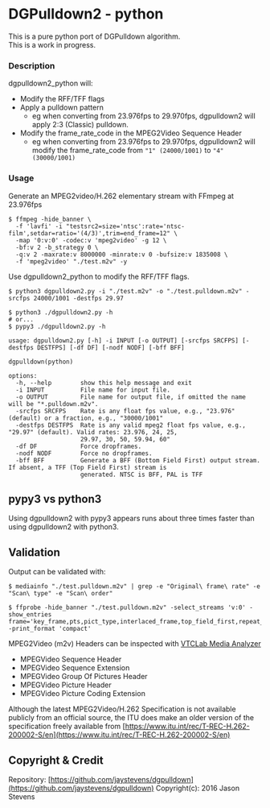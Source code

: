 # DGPulldown2 - python

This is a pure python port of DGPulldown algorithm.  
This is a work in progress.

### Description

dgpulldown2_python will:
- Modify the RFF/TFF flags
- Apply a pulldown pattern
  - eg when converting from 23.976fps to 29.970fps, dgpulldown2 will apply 2:3 (Classic) pulldown.
- Modify the frame_rate_code in the MPEG2Video Sequence Header
  - eg when converting from 23.976fps to 29.970fps, dgpulldown2 will modify the frame_rate_code from `"1" (24000/1001)` to `"4" (30000/1001)`


### Usage

Generate an MPEG2video/H.262 elementary stream with FFmpeg at 23.976fps

```shell
$ ffmpeg -hide_banner \
  -f 'lavfi' -i "testsrc2=size='ntsc':rate='ntsc-film',setdar=ratio='(4/3)',trim=end_frame=12" \
  -map '0:v:0' -codec:v 'mpeg2video' -g 12 \
  -bf:v 2 -b_strategy 0 \
  -q:v 2 -maxrate:v 8000000 -minrate:v 0 -bufsize:v 1835008 \
  -f 'mpeg2video' "./test.m2v" -y
```
Use dgpulldown2_python to modify the RFF/TFF flags.

```shell
$ python3 dgpulldown2.py -i "./test.m2v" -o "./test.pulldown.m2v" -srcfps 24000/1001 -destfps 29.97
```


```text
$ python3 ./dgpulldown2.py -h
# or...
$ pypy3 ./dgpulldown2.py -h

usage: dgpulldown2.py [-h] -i INPUT [-o OUTPUT] [-srcfps SRCFPS] [-destfps DESTFPS] [-df DF] [-nodf NODF] [-bff BFF]

dgpulldown(python)

options:
  -h, --help        show this help message and exit
  -i INPUT          File name for input file.
  -o OUTPUT         File name for output file, if omitted the name will be "*.pulldown.m2v".
  -srcfps SRCFPS    Rate is any float fps value, e.g., "23.976" (default) or a fraction, e.g., "30000/1001"
  -destfps DESTFPS  Rate is any valid mpeg2 float fps value, e.g., "29.97" (default). Valid rates: 23.976, 24, 25,
                    29.97, 30, 50, 59.94, 60"
  -df DF            Force dropframes.
  -nodf NODF        Force no dropframes.
  -bff BFF          Generate a BFF (Bottom Field First) output stream. If absent, a TFF (Top Field First) stream is
                    generated. NTSC is BFF, PAL is TFF
```

## pypy3 vs python3

Using dgpulldown2 with pypy3 appears runs about three times faster than using dgpulldown2 with python3.

## Validation

Output can be validated with:

```shell
$ mediainfo "./test.pulldown.m2v" | grep -e "Original\ frame\ rate" -e "Scan\ type" -e "Scan\ order"
```

```shell
$ ffprobe -hide_banner "./test.pulldown.m2v" -select_streams 'v:0' -show_entries frame='key_frame,pts,pict_type,interlaced_frame,top_field_first,repeat_pict' -print_format 'compact'
```

MPEG2Video (m2v) Headers can be inspected with [VTCLab Media Analyzer](https://media-analyzer.pro/app)
- MPEGVideo Sequence Header
- MPEGVideo Sequence Extension
- MPEGVideo Group Of Pictures Header
- MPEGVideo Picture Header
- MPEGVideo Picture Coding Extension

Although the latest MPEG2Video/H.262 Specification is not available publicly from an official source, the ITU does make an older version of the specification freely available from [https://www.itu.int/rec/T-REC-H.262-200002-S/en](https://www.itu.int/rec/T-REC-H.262-200002-S/en)


## Copyright & Credit

Repository: [https://github.com/jaystevens/dgpulldown](https://github.com/jaystevens/dgpulldown)
Copyright(c): 2016 Jason Stevens
